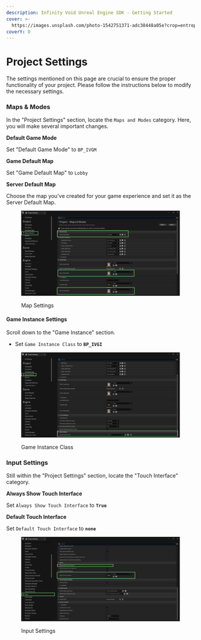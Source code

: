 ```yaml
---
description: Infinity Void Unreal Engine SDK - Getting Started
cover: >-
  https://images.unsplash.com/photo-1542751371-adc38448a05e?crop=entropy&cs=tinysrgb&fm=jpg&ixid=MnwxOTcwMjR8MHwxfHNlYXJjaHwzfHxnYW1pbmd8ZW58MHx8fHwxNjYzOTI1MzI5&ixlib=rb-1.2.1&q=80
coverY: 0
---
```


# Project Settings

The settings mentioned on this page are crucial to ensure the proper functionality of your project. Please follow the instructions below to modify the necessary settings.

### Maps & Modes

In the "Project Settings" section, locate the `Maps and Modes` category. Here, you will make several important changes.

**Default Game Mode**

Set "Default Game Mode" to `BP_IVGM`

**Game Default Map**

Set "Game Default Map" to `Lobby`

**Server Default Map**

Choose the map you've created for your game experience and set it as the Server Default Map.

<figure><img src="../../../../.gitbook/assets/GM.png" alt=""><figcaption><p>Map Settings</p></figcaption></figure>

#### Game Instance Settings

Scroll down to the "Game Instance" section.

* Set `Game Instance Class` to **`BP_IVGI`**

<figure><img src="../../../../.gitbook/assets/gi.png" alt=""><figcaption><p>Game Instance Class</p></figcaption></figure>

### Input Settings

Still within the "Project Settings" section, locate the "Touch Interface" category.

**Always Show Touch Interface**

Set `Always Show Touch Interface` to **`True`**

**Default Touch Interface**

Set `Default Touch Interface` to **`none`**

<figure><img src="../../../../.gitbook/assets/input.png" alt=""><figcaption><p>Input Settings</p></figcaption></figure>
